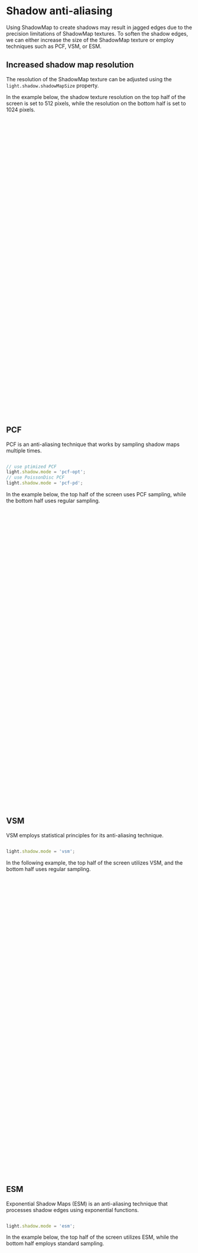 # Shadow anti-aliasing

Using ShadowMap to create shadows may result in jagged edges due to the precision limitations of ShadowMap textures. To soften the shadow edges, we can either increase the size of the ShadowMap texture or employ techniques such as PCF, VSM, or ESM.

## Increased shadow map resolution

The resolution of the ShadowMap texture can be adjusted using the ```light.shadow.shadowMapSize``` property.

In the example below, the shadow texture resolution on the top half of the screen is set to 512 pixels, while the resolution on the bottom half is set to 1024 pixels.

<div class="showcase" case="tut-19" style="width:600px;height:800px"></div>

## PCF

PCF is an anti-aliasing technique that works by sampling shadow maps multiple times. 

```javascript

// use ptimized PCF
light.shadow.mode = 'pcf-opt';
// use PoissonDisc PCF
light.shadow.mode = 'pcf-pd';

```

In the example below, the top half of the screen uses PCF sampling, while the bottom half uses regular sampling.

<div class="showcase" case="tut-20" style="width:600px;height:800px"></div>

## VSM

 VSM employs statistical principles for its anti-aliasing technique. 

```javascript

light.shadow.mode = 'vsm';

```

In the following example, the top half of the screen utilizes VSM, and the bottom half uses regular sampling.

<div class="showcase" case="tut-21" style="width:600px;height:800px;"></div>

## ESM

Exponential Shadow Maps (ESM) is an anti-aliasing technique that processes shadow edges using exponential functions. 

```javascript

light.shadow.mode = 'esm';

```

In the example below, the top half of the screen utilizes ESM, while the bottom half employs standard sampling.

<div class="showcase" case="tut-22" style="width:600px;height:800px;"></div>

## CSM

Cascaded Shadow Map (CSM) is a technique that improves shadow aliasing by dividing the view frustum into multiple sections and applying a ShadowMap to each separately.

Below is an example of CSM.

<div class="showcase" case="tut-23"></div>

## Limit the range of shadows

When the shadow range is too extensive, even using Cascaded Shadow Maps (CSM) may not enhance the shadow's precision. We can restrict the shadows to a certain distance from the camera, allowing for a smooth transition to a shadowless state at the boundary of this range.

```javascript

light.shadow.shadowDistance = 500;

```
